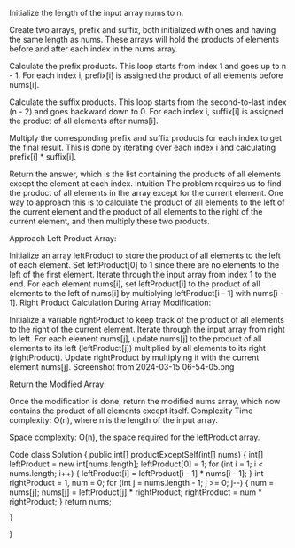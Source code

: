Initialize the length of the input array nums to n.

Create two arrays, prefix and suffix, both initialized with ones and having the same length as nums. These arrays will hold the products of elements before and after each index in the nums array.

Calculate the prefix products. This loop starts from index 1 and goes up to n - 1. For each index i, prefix[i] is assigned the product of all elements before nums[i].

Calculate the suffix products. This loop starts from the second-to-last index (n - 2) and goes backward down to 0. For each index i, suffix[i] is assigned the product of all elements after nums[i].

Multiply the corresponding prefix and suffix products for each index to get the final result. This is done by iterating over each index i and calculating prefix[i] * suffix[i].

Return the answer, which is the list containing the products of all elements except the element at each index.
​Intuition
The problem requires us to find the product of all elements in the array except for the current element. One way to approach this is to calculate the product of all elements to the left of the current element and the product of all elements to the right of the current element, and then multiply these two products.

Approach
Left Product Array:

Initialize an array leftProduct to store the product of all elements to the left of each element.
Set leftProduct[0] to 1 since there are no elements to the left of the first element.
Iterate through the input array from index 1 to the end.
For each element nums[i], set leftProduct[i] to the product of all elements to the left of nums[i] by multiplying leftProduct[i - 1] with nums[i - 1].
Right Product Calculation During Array Modification:

Initialize a variable rightProduct to keep track of the product of all elements to the right of the current element.
Iterate through the input array from right to left.
For each element nums[j], update nums[j] to the product of all elements to its left (leftProduct[j]) multiplied by all elements to its right (rightProduct).
Update rightProduct by multiplying it with the current element nums[j].
Screenshot from 2024-03-15 06-54-05.png

Return the Modified Array:

Once the modification is done, return the modified nums array, which now contains the product of all elements except itself.
Complexity
Time complexity: O(n), where n is the length of the input array.

Space complexity: O(n), the space required for the leftProduct array.

Code
class Solution {
    public int[] productExceptSelf(int[] nums) {
        int[] leftProduct = new int[nums.length];
        leftProduct[0] = 1;
        for (int i = 1; i < nums.length; i++) {
            leftProduct[i] = leftProduct[i - 1] * nums[i - 1];
        }
        int rightProduct = 1, num = 0;
        for (int j = nums.length - 1; j >= 0; j--) {
            num = nums[j];
            nums[j] = leftProduct[j] * rightProduct;
            rightProduct = num * rightProduct;
        }
        return nums;

    }
}
